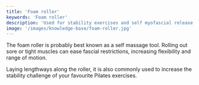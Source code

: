 ```yaml
---
title: 'Foam roller'
keywords: 'Foam roller'
description: 'Used for stability exercises and self myofascial release'
image: '/images/knowledge-base/foam-roller.jpg'
---
```

The foam roller is probably best known as a self massage tool.  Rolling out sore or tight muscles can ease fascial restrictions, increasing flexibility and range of motion.

Laying lengthways along the roller, it is also commonly used to increase the stability challenge of your favourite Pilates exercises. 
